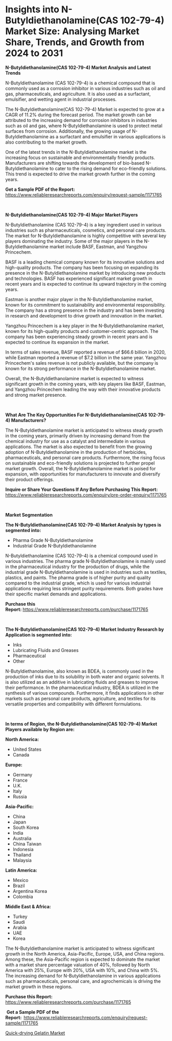 <p><h1>Insights into N-Butyldiethanolamine(CAS 102-79-4) Market Size: Analysing Market Share, Trends, and Growth from 2024 to 2031</h1></p><p><strong>N-Butyldiethanolamine(CAS 102-79-4) Market Analysis and Latest Trends</strong></p>
<p><p>N-Butyldiethanolamine (CAS 102-79-4) is a chemical compound that is commonly used as a corrosion inhibitor in various industries such as oil and gas, pharmaceuticals, and agriculture. It is also used as a surfactant, emulsifier, and wetting agent in industrial processes.</p><p>The N-Butyldiethanolamine(CAS 102-79-4) Market is expected to grow at a CAGR of 11.2% during the forecast period. The market growth can be attributed to the increasing demand for corrosion inhibitors in industries such as oil and gas, where N-Butyldiethanolamine is used to protect metal surfaces from corrosion. Additionally, the growing usage of N-Butyldiethanolamine as a surfactant and emulsifier in various applications is also contributing to the market growth.</p><p>One of the latest trends in the N-Butyldiethanolamine market is the increasing focus on sustainable and environmentally friendly products. Manufacturers are shifting towards the development of bio-based N-Butyldiethanolamine to cater to the rising demand for eco-friendly solutions. This trend is expected to drive the market growth further in the coming years.</p></p>
<p><strong>Get a Sample PDF of the Report:&nbsp;</strong> <a href="https://www.reliableresearchreports.com/enquiry/request-sample/1171765">https://www.reliableresearchreports.com/enquiry/request-sample/1171765</a></p>
<p>&nbsp;</p>
<p><strong>N-Butyldiethanolamine(CAS 102-79-4) Major Market Players</strong></p>
<p><p>N-Butyldiethanolamine (CAS 102-79-4) is a key ingredient used in various industries such as pharmaceuticals, cosmetics, and personal care products. The market for N-Butyldiethanolamine is highly competitive with several key players dominating the industry. Some of the major players in the N-Butyldiethanolamine market include BASF, Eastman, and Yangzhou Princechem.</p><p>BASF is a leading chemical company known for its innovative solutions and high-quality products. The company has been focusing on expanding its presence in the N-Butyldiethanolamine market by introducing new products and technologies. BASF has experienced significant market growth in recent years and is expected to continue its upward trajectory in the coming years.</p><p>Eastman is another major player in the N-Butyldiethanolamine market, known for its commitment to sustainability and environmental responsibility. The company has a strong presence in the industry and has been investing in research and development to drive growth and innovation in the market.</p><p>Yangzhou Princechem is a key player in the N-Butyldiethanolamine market, known for its high-quality products and customer-centric approach. The company has been experiencing steady growth in recent years and is expected to continue its expansion in the market.</p><p>In terms of sales revenue, BASF reported a revenue of $66.6 billion in 2020, while Eastman reported a revenue of $7.2 billion in the same year. Yangzhou Princechem's sales revenue is not publicly available, but the company is known for its strong performance in the N-Butyldiethanolamine market.</p><p>Overall, the N-Butyldiethanolamine market is expected to witness significant growth in the coming years, with key players like BASF, Eastman, and Yangzhou Princechem leading the way with their innovative products and strong market presence.</p></p>
<p>&nbsp;</p>
<p><strong>What Are The Key Opportunities For N-Butyldiethanolamine(CAS 102-79-4) Manufacturers?</strong></p>
<p><p>The N-Butyldiethanolamine market is anticipated to witness steady growth in the coming years, primarily driven by increasing demand from the chemical industry for use as a catalyst and intermediate in various applications. The market is also expected to benefit from the growing adoption of N-Butyldiethanolamine in the production of herbicides, pharmaceuticals, and personal care products. Furthermore, the rising focus on sustainable and eco-friendly solutions is projected to further propel market growth. Overall, the N-Butyldiethanolamine market is poised for expansion, with opportunities for manufacturers to innovate and diversify their product offerings.</p></p>
<p><strong>Inquire or Share Your Questions If Any Before Purchasing This Report:</strong> <a href="https://www.reliableresearchreports.com/enquiry/pre-order-enquiry/1171765">https://www.reliableresearchreports.com/enquiry/pre-order-enquiry/1171765</a></p>
<p>&nbsp;</p>
<p><strong>Market Segmentation</strong></p>
<p><strong>The N-Butyldiethanolamine(CAS 102-79-4) Market Analysis by types is segmented into:</strong></p>
<p><ul><li>Pharma Grade N-Butyldiethanolamine</li><li>Industrial Grade N-Butyldiethanolamine</li></ul></p>
<p><p>N-Butyldiethanolamine (CAS 102-79-4) is a chemical compound used in various industries. The pharma grade N-Butyldiethanolamine is mainly used in the pharmaceutical industry for the production of drugs, while the industrial grade N-Butyldiethanolamine is used in industries such as textiles, plastics, and paints. The pharma grade is of higher purity and quality compared to the industrial grade, which is used for various industrial applications requiring less stringent purity requirements. Both grades have their specific market demands and applications.</p></p>
<p><strong>Purchase this Report:&nbsp;</strong><a href="https://www.reliableresearchreports.com/purchase/1171765">https://www.reliableresearchreports.com/purchase/1171765</a></p>
<p>&nbsp;</p>
<p><strong>The N-Butyldiethanolamine(CAS 102-79-4) Market Industry Research by Application is segmented into:</strong></p>
<p><ul><li>Inks</li><li>Lubricating Fluids and Greases</li><li>Pharmaceutical</li><li>Other</li></ul></p>
<p><p>N-Butyldiethanolamine, also known as BDEA, is commonly used in the production of inks due to its solubility in both water and organic solvents. It is also utilized as an additive in lubricating fluids and greases to improve their performance. In the pharmaceutical industry, BDEA is utilized in the synthesis of various compounds. Furthermore, it finds applications in other markets such as personal care products, agriculture, and textiles for its versatile properties and compatibility with different formulations.</p></p>
<p>&nbsp;</p>
<p><strong>In terms of Region, the N-Butyldiethanolamine(CAS 102-79-4) Market Players available by Region are:</strong></p>
<p>
    <p> <strong> North America: </strong>
        <ul>
            <li>United States</li>
            <li>Canada</li>
        </ul>
        </p> 
    <p> <strong> Europe: </strong>
        <ul>
            <li>Germany</li>
            <li>France</li>
            <li>U.K.</li>
            <li>Italy</li>
            <li>Russia</li>
        </ul>
        </p> 
    <p> <strong> Asia-Pacific: </strong>
        <ul>
            <li>China</li>
            <li>Japan</li>
            <li>South Korea</li>
            <li>India</li>
            <li>Australia</li>
            <li>China Taiwan</li>
            <li>Indonesia</li>
            <li>Thailand</li>
            <li>Malaysia</li>
        </ul>
        </p> 
    <p> <strong> Latin America: </strong>
        <ul>
            <li>Mexico</li>
            <li>Brazil</li>
            <li>Argentina Korea</li>
            <li>Colombia</li>
        </ul>
        </p> 
    <p> <strong> Middle East & Africa: </strong>
        <ul>
            <li>Turkey</li>
            <li>Saudi</li>
            <li>Arabia</li>
            <li>UAE</li>
            <li>Korea</li>
        </ul>
    </p>
    </p>
<p><p>The N-Butyldiethanolamine market is anticipated to witness significant growth in the North America, Asia-Pacific, Europe, USA, and China regions. Among these, the Asia-Pacific region is expected to dominate the market with a market share percentage valuation of 40%, followed by North America with 25%, Europe with 20%, USA with 10%, and China with 5%. The increasing demand for N-Butyldiethanolamine in various applications such as pharmaceuticals, personal care, and agrochemicals is driving the market growth in these regions.</p></p>
<p><strong>Purchase this Report: </strong><a href="https://www.reliableresearchreports.com/purchase/1171765">https://www.reliableresearchreports.com/purchase/1171765</a></p>
<p>&nbsp;<strong>Get a Sample PDF of the Report:&nbsp;&nbsp;</strong><a href="https://www.reliableresearchreports.com/enquiry/request-sample/1171765">https://www.reliableresearchreports.com/enquiry/request-sample/1171765</a></p>
<p><strong></strong></p>
<p><p><a href="https://github.com/GroverBarry/Market-Research-Report-List-4/blob/main/quick-drying-gelatin-market.md">Quick-drying Gelatin Market</a></p></p>